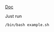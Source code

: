 [Doc](https://docs.docker.com/build/concepts/dockerfile/)

Just run 

```/bin/bash example.sh ```


